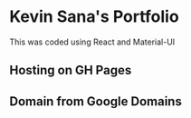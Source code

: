 # Kevin Sana's Portfolio

This was coded using React and Material-UI

## Hosting on GH Pages

## Domain from Google Domains

